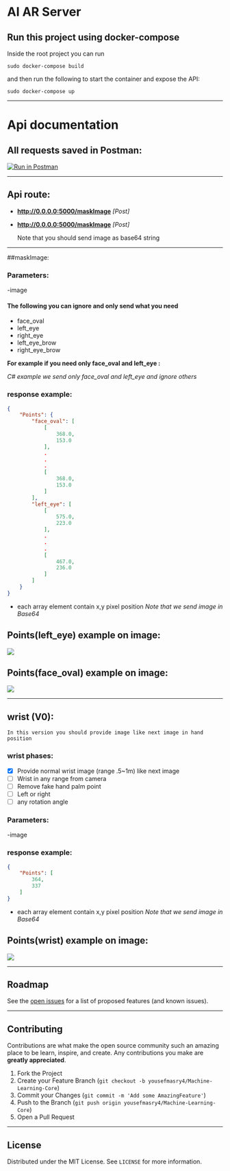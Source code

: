# AI AR Server


## Run this project using docker-compose

Inside the root project you can run

```shell
sudo docker-compose build
```

and then run the following to start the container and expose the API:

```shell
sudo docker-compose up
```
---
# Api documentation

## All requests saved in Postman:

[![Run in Postman](https://s3.amazonaws.com/postman-static/run-button.png)](https://documenter.getpostman.com/view/8476530/Tzz4RzBS)

---

## Api route:

- **http://0.0.0.0:5000/maskImage** _[Post]_
- **http://0.0.0.0:5000/maskImage** _[Post]_


    Note that you should send image as base64 string

---

##maskImage:
### Parameters:

-image

#### The following you can ignore and only send what you need

- face_oval
- left_eye
- right_eye
- left_eye_brow 
- right_eye_brow 

**For example if you need only face_oval and left_eye :**

_C# example we send only face_oval and left_eye and ignore others_


### response example:



```json
{
    "Points": {
        "face_oval": [
            [
                368.0,
                153.0
            ],
            .
            .
            .
            [
                368.0,
                153.0
            ]
        ],
        "left_eye": [
            [
                575.0,
                223.0
            ],
            .
            .
            .
            [
                467.0,
                236.0
            ]
        ]
    }
}
```
- each array element contain x,y pixel position
_Note that we send image in Base64_

## Points(left_eye) example on image:

![](test/Screenshot%20from%202021-08-09%2018-53-58.png)

## Points(face_oval) example on image:

![](test/face.png)

---

## wrist (V0):
    In this version you should provide image like next image in hand position

### wrist phases:
- [x] Provide normal wrist image (range .5~1m) like next image  
- [ ] Wrist in any range from camera  
- [ ] Remove fake hand palm point
- [ ] Left or right
- [ ] any rotation angle

### Parameters:

-image


### response example:





```json
{
    "Points": [
        364,
        337
    ]
}
```
- each array element contain x,y pixel position
_Note that we send image in Base64_

## Points(wrist) example on image:

![](test/wrist.png)

---


<!-- ROADMAP -->
## Roadmap

See the [open issues](https://github.com/yousefmasry4/Machine-Learning-Core/issues) for a list of proposed features (and known issues).

---

<!-- CONTRIBUTING -->
## Contributing

Contributions are what make the open source community such an amazing place to be learn, inspire, and create. Any contributions you make are **greatly appreciated**.

1. Fork the Project
2. Create your Feature Branch (`git checkout -b yousefmasry4/Machine-Learning-Core`)
3. Commit your Changes (`git commit -m 'Add some AmazingFeature'`)
4. Push to the Branch (`git push origin yousefmasry4/Machine-Learning-Core`)
5. Open a Pull Request

---

<!-- LICENSE -->
## License

Distributed under the MIT License. See `LICENSE` for more information.




